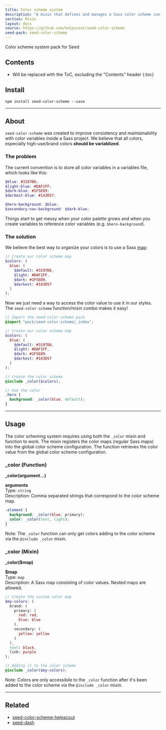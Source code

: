 ```yaml
---
title: Color scheme system
description: "A mixin that defines and manages a Sass color scheme configuration."
section: Mixin
layout: docs
source: https://github.com/helpscout/seed-color-scheme
seed-pack: seed-color-scheme
---
```


Color scheme system pack for Seed

## Contents

* Will be replaced with the ToC, excluding the "Contents" header
{:toc}

## Install

```
npm install seed-color-scheme --save
```

---



## About

`seed-color-scheme` was created to improve consistency and maintainability with color variables inside a Sass project. We believe that all colors, especially high-use/brand colors **should be variablized**.


### The problem

The current convention is to store all color variables in a variables file, which looks like this:

```_variables.scss
$blue: #3197D6;
$light-blue: #DAF1FF;
$dark-blue: #1F5E89;
$darkest-blue: #143D57;

$hero-background: $blue;
$secondary-nav-background: $dark-blue;
```

Things start to get messy when your color palette grows and when you create variables to reference color variables (e.g. `$hero-background`).


### The solution

We believe the best way to organize your colors is to use a Sass [map](http://sass-lang.com/documentation/file.SASS_REFERENCE.html#maps):

```_colors.scss
// Create our color scheme map
$colors: (
  blue: (
    $default: #3197D6,
    $light: #DAF1FF,
    $dark: #1F5E89,
    $darkest: #143D57
  )
);
```

Now we just need a way to access the color value to use it in our styles. The `seed-color-scheme` function/mixin combo makes it easy!

```_colors.scss
// Import the seed-color-scheme pack
@import "pack/seed-color-scheme/_index";

// Create our color scheme map
$colors: (
  blue: (
    $default: #3197D6,
    $light: #DAF1FF,
    $dark: #1F5E89,
    $darkest: #143D57
  )
);

// Create the color scheme
@include _color($colors);

// Use the color
.hero {
  background: _color(blue, default);
}
```



---



## Usage

The color scheming system requires using both the `_color` mixin and function to work. The mixin registers the color maps (regular Sass maps) into the global color scheme configuration. The function retrieves the color value from the global color scheme configuration.


### _color (Function)

**_color(argument…)**

**arguments**<br>
Type: `string`<br>
Description: Comma separated strings that correspond to the color scheme map.

```_example.scss
.element {
  background: _color(blue, primary);
  color: _color(text, light);
}
```

Note: The `_color` function can only get colors adding to the color scheme via the `@include _color` mixin.



### _color (Mixin)

**_color($map)**

**$map**<br>
Type: `map`<br>
Description: A Sass map consisting of color values. Nested maps are allowed.

```_example.scss
// Create the custom color map
$my-colors: (
  brand: (
    primary: (
      red: red,
      blue: blue
    ),
    secondary: (
      yellow: yellow
    )
  ),
  text: black,
  link: purple
);

// Adding it to the color scheme
@include _color($my-colors);
```

Note: Colors are only accessibile to the `_color` function after it's been added to the color scheme via the `@include _color` mixin.



---



## Related

* [seed-color-scheme-helpscout](/seed/packs/seed-color-scheme-helpscout)
* [seed-dash](/seed/packs/seed-dash)
